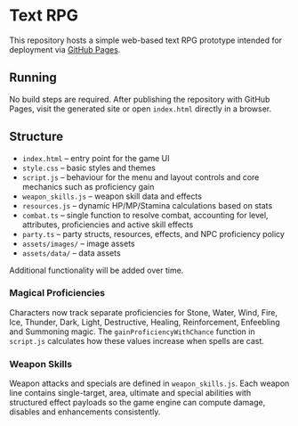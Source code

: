 # Text RPG

This repository hosts a simple web-based text RPG prototype intended for deployment via [GitHub Pages](https://pages.github.com/).

## Running

No build steps are required. After publishing the repository with GitHub Pages, visit the generated site or open `index.html` directly in a browser.

## Structure

- `index.html` – entry point for the game UI
- `style.css` – basic styles and themes
- `script.js` – behaviour for the menu and layout controls
  and core mechanics such as proficiency gain
- `weapon_skills.js` – weapon skill data and effects
- `resources.js` – dynamic HP/MP/Stamina calculations based on stats
- `combat.ts` – single function to resolve combat, accounting for level, attributes, proficiencies and active skill effects
- `party.ts` – party structs, resources, effects, and NPC proficiency policy
- `assets/images/` – image assets
- `assets/data/` – data assets

Additional functionality will be added over time.

### Magical Proficiencies

Characters now track separate proficiencies for Stone, Water, Wind, Fire, Ice, Thunder, Dark, Light, Destructive, Healing, Reinforcement, Enfeebling and Summoning magic. The `gainProficiencyWithChance` function in `script.js` calculates how these values increase when spells are cast.

### Weapon Skills

Weapon attacks and specials are defined in `weapon_skills.js`. Each weapon line contains single-target, area, ultimate and special abilities with structured effect payloads so the game engine can compute damage, disables and enhancements consistently.
